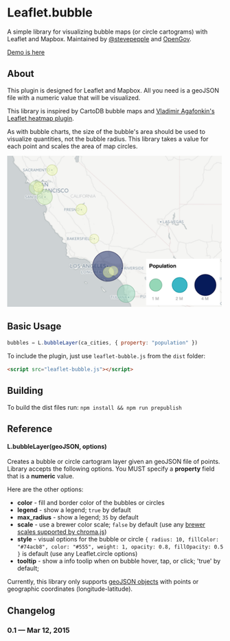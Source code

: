 Leaflet.bubble
==========

A simple library for visualizing bubble maps (or circle cartograms) with Leaflet and Mapbox. Maintained by [@stevepepple](twitter.com/stevepepple) and [OpenGov](https://github.com/OpenGov).

[Demo is here](http://stevepepple.github.io/Leaflet.bubble/)

## About
This plugin is designed for Leaflet and Mapbox. All you need is a geoJSON file with a numeric value that will be visualized.

This library is inspired by CartoDB bubble maps and [Vladimir Agafonkin's Leaflet heatmap plugin](https://github.com/Leaflet/Leaflet.heat).

As with bubble charts, the size of the bubble's area should be used to visualize quantities, not the bubble radius. This library takes a value for each point and scales the area of map circles.

<img src="dist/index.png" alt="Drawing" style="width: 500px;"/>  


## Basic Usage

```js
bubbles = L.bubbleLayer(ca_cities, { property: "population" })
```

To include the plugin, just use `leaflet-bubble.js` from the `dist` folder:

```html
<script src="leaflet-bubble.js"></script>
```

## Building
To build the dist files run:
```npm install && npm run prepublish```

## Reference

#### L.bubbleLayer(geoJSON, options)

Creates a bubble or circle cartogram layer given an geoJSON file of points. Library accepts the following options.
You MUST specify a **property** field that is a **numeric** value.

Here are the other options:

- **color** - fill and border color of the bubbles or circles
- **legend** - show a legend; `true` by default
- **max_radius** - show a legend; `35` by default
- **scale** - use a brewer color scale; `false` by default (use any [brewer scales supported by chroma.js](http://gka.github.io/chroma.js/#chroma-brewer))
- **style** - visual options for the bubble or circle `{ radius: 10, fillColor: "#74acb8", color: "#555", weight: 1, opacity: 0.8, fillOpacity: 0.5 }` is default (use any Leaflet.circle options)
- **tooltip** - show a info toolip when on bubble hover, tap, or click; 'true' by default;

Currently, this library only supports [geoJSON objects](http://leafletjs.com/examples/geojson.html) with points or geographic coordinates (longitude-latitude).

## Changelog

### 0.1 &mdash; Mar 12, 2015
